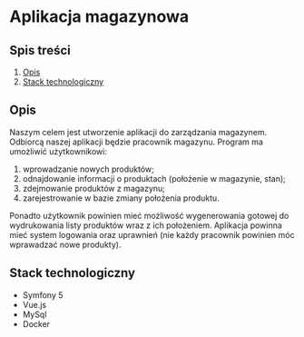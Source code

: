 # Aplikacja magazynowa
## Spis treści
1. [Opis](#opis)
2. [Stack technologiczny](#stack-technologiczny)
## Opis 
Naszym celem jest utworzenie aplikacji do zarządzania magazynem. Odbiorcą naszej aplikacji będzie pracownik magazynu.
Program ma umożliwić użytkownikowi:
1. wprowadzanie nowych produktów;
2. odnajdowanie informacji o produktach (położenie w magazynie, stan);
3. zdejmowanie produktów z magazynu;
4. zarejestrowanie w bazie zmiany położenia produktu.

Ponadto użytkownik powinien mieć możliwość wygenerowania gotowej do wydrukowania listy produktów wraz z ich położeniem.
Aplikacja powinna mieć system logowania oraz uprawnień (nie każdy pracownik powinien móc wprawadzać nowe produkty).

## Stack technologiczny

- Symfony 5
- Vue.js
- MySql
- Docker